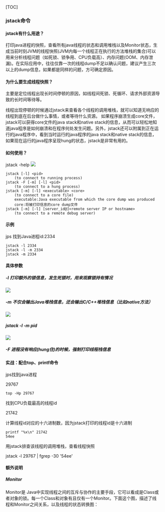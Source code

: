 [TOC]

### jstack命令

#### jstack有什么用途？

打印java进程的快照，查看所有java线程的状态和调用堆栈以及Monitor状态，生成当前时刻JVM的线程快照(JVM内每一个线程正在执行的方法堆栈的集合)可以用来分析线程问题（如死锁、锁争用、CPU负载高）、内存问题(OOM、内存泄漏)。在实际应用中，往往仅靠一次的线程dump不足以确认问题，建议产生三次以上的dump信息，如果都是同样的问题，方可确定原因。

#### 为什么要生成线程快照？

主要是定位线程出现长时间停顿的原因，如线程间死锁、死循环、请求外部资源导致的长时间等待等。

线程出现停顿的时候通过jstack来查看各个线程的调用堆栈，就可以知道无响应的线程到底在后台做什么事情，或者等待什么资源。 如果程序崩溃生成core文件，jstack可以获得core文件的java stack和native stack的信息，从而可以轻松地知道java程序是如何崩溃和在程序何处发生问题。另外，jstack还可以附属到正在运行的java程序中，看到当时运行的java程序的java stack和native stack的信息，如果现在运行的java程序呈现hung的状态，jstack是非常有用的。

#### 如何使用？

jstack -help
![](https://raw.githubusercontent.com/tinyivc/tinyivc.github.io/master/img/jstack-help.jpg)

```shell
jstack [-l] <pid>
    (to connect to running process)
jstack -F [-m] [-l] <pid>
    (to connect to a hung process)
jstack [-m] [-l] <executable> <core>
    (to connect to a core file)
    executable:Java executable from which the core dump was produced
    core:将被打印信息的core dump文件
jstack [-m] [-l] [server_id@]<remote server IP or hostname>
    (to connect to a remote debug server)
```

#### 示例

jps
找到Java进程id:2334

```shell
jstack -l 2334
jstack -l -m 2334
jstack -m 2334
```

#### 具体参数
##### -l  打印额外的锁信息，发生死锁时，用来观察锁持有情况

![](https://raw.githubusercontent.com/tinyivc/tinyivc.github.io/master/img/jstack-l.jpg)

##### -m  不仅会输出Java堆栈信息，还会输出C/C++堆栈信息（比如native方法）
![](https://raw.githubusercontent.com/tinyivc/tinyivc.github.io/master/img/jstack-m.jpg)

##### jstack -l -m pid

![](https://raw.githubusercontent.com/tinyivc/tinyivc.github.io/master/img/jstack-l-m.jpg)

##### -F  进程没有响应(hung住)的时候，强制打印线程栈信息
#### 实战：配合top、printf命令

jps找到java进程

29767

```shell
top -Hp 29767
```

找到CPU负载最高的线程id

21742

计算线程id对应的十六进制数，因为jstack打印的线程id是十六进制

```shell
printf "%x\n" 21742
54ee
```

用jstack排查该线程的调用堆栈，查看线程快照

jstack -l 29767 | fgrep -30 '54ee'

#### 额外说明

##### Monitor

Monitor是 Java中实现线程之间的互斥与协作的主要手段，它可以看成是Class或者对象的锁。每一个Class和对象有且仅有一个Monitor。下面这个图，描述了线程和Monitor之间关系，以及线程的状态转换图：















